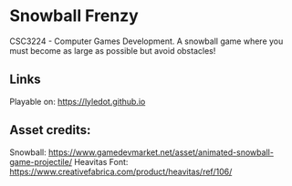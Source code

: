 

<h1>Snowball Frenzy</h1>
CSC3224 - Computer Games Development.
A snowball game where you must become as large as possible but avoid obstacles!

<h2>Links</h2>

Playable on: https://lyledot.github.io


<h2>Asset credits:</h2>

Snowball: https://www.gamedevmarket.net/asset/animated-snowball-game-projectile/
Heavitas Font: https://www.creativefabrica.com/product/heavitas/ref/106/
